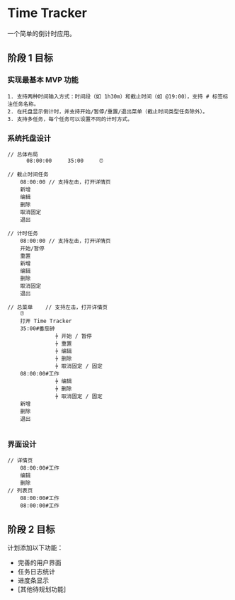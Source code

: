 # Time Tracker

一个简单的倒计时应用。

## 阶段 1 目标

### 实现最基本 MVP 功能
    1. 支持两种时间输入方式：时间段（如 1h30m）和截止时间（如 @19:00），支持 # 标签标注任务名称。
    2. 在托盘显示倒计时，并支持开始/暂停/重置/退出菜单（截止时间类型任务除外）。
    3. 支持多任务，每个任务可以设置不同的计时方式。

### 系统托盘设计
```
// 总体布局
      08:00:00     35:00     ⏰

// 截止时间任务
    08:00:00 // 支持左击，打开详情页
    新增
    编辑
    删除
    取消固定
    退出

// 计时任务
    08:00:00 // 支持左击，打开详情页
    开始/暂停
    重置
    新增
    编辑
    删除
    取消固定
    退出

// 总菜单    // 支持左击，打开详情页
    ⏰
    打开 Time Tracker
    35:00#番茄钟 
               ⍆ 开始 / 暂停
               ⍆ 重置
               ⍆ 编辑
               ⍆ 删除
               ⍆ 取消固定 / 固定
    08:00:00#工作
               ⍆ 编辑
               ⍆ 删除
               ⍆ 取消固定 / 固定
    新增
    删除
    退出
 
```

### 界面设计
```
// 详情页
    08:00:00#工作
    编辑
    删除
// 列表页
    08:00:00#工作
    08:00:00#工作
```

## 阶段 2 目标

计划添加以下功能：
- 完善的用户界面
- 任务日志统计
- 进度条显示
- [其他待规划功能]
